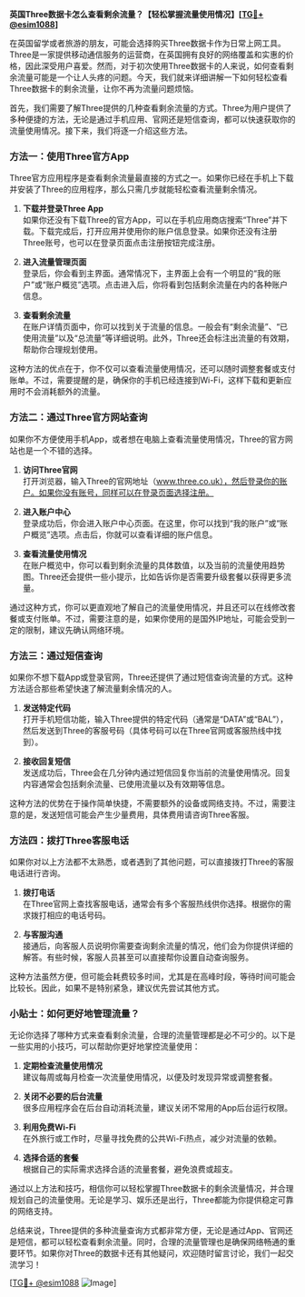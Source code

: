 **英国Three数据卡怎么查看剩余流量？【轻松掌握流量使用情况】[[TG💪+ @esim1088](https://t.me/s/esim1088)]**

在英国留学或者旅游的朋友，可能会选择购买Three数据卡作为日常上网工具。Three是一家提供移动通信服务的运营商，在英国拥有良好的网络覆盖和实惠的价格，因此深受用户喜爱。然而，对于初次使用Three数据卡的人来说，如何查看剩余流量可能是一个让人头疼的问题。今天，我们就来详细讲解一下如何轻松查看Three数据卡的剩余流量，让你不再为流量问题烦恼。

首先，我们需要了解Three提供的几种查看剩余流量的方式。Three为用户提供了多种便捷的方法，无论是通过手机应用、官网还是短信查询，都可以快速获取你的流量使用情况。接下来，我们将逐一介绍这些方法。

### 方法一：使用Three官方App

Three官方应用程序是查看剩余流量最直接的方式之一。如果你已经在手机上下载并安装了Three的应用程序，那么只需几步就能轻松查看流量剩余情况。

1. **下载并登录Three App**  
   如果你还没有下载Three的官方App，可以在手机应用商店搜索“Three”并下载。下载完成后，打开应用并使用你的账户信息登录。如果你还没有注册Three账号，也可以在登录页面点击注册按钮完成注册。

2. **进入流量管理页面**  
   登录后，你会看到主界面。通常情况下，主界面上会有一个明显的“我的账户”或“账户概览”选项。点击进入后，你将看到包括剩余流量在内的各种账户信息。

3. **查看剩余流量**  
   在账户详情页面中，你可以找到关于流量的信息。一般会有“剩余流量”、“已使用流量”以及“总流量”等详细说明。此外，Three还会标注出流量的有效期，帮助你合理规划使用。

这种方法的优点在于，你不仅可以查看流量使用情况，还可以随时调整套餐或支付账单。不过，需要提醒的是，确保你的手机已经连接到Wi-Fi，这样下载和更新应用时不会消耗额外的流量。

### 方法二：通过Three官方网站查询

如果你不方便使用手机App，或者想在电脑上查看流量使用情况，Three的官方网站也是一个不错的选择。

1. **访问Three官网**  
   打开浏览器，输入Three的官网地址（www.three.co.uk），然后登录你的账户。如果你没有账号，同样可以在登录页面选择注册。

2. **进入账户中心**  
   登录成功后，你会进入账户中心页面。在这里，你可以找到“我的账户”或“账户概览”选项。点击后，你就可以查看详细的账户信息。

3. **查看流量使用情况**  
   在账户概览中，你可以看到剩余流量的具体数值，以及当前的流量使用趋势图。Three还会提供一些小提示，比如告诉你是否需要升级套餐以获得更多流量。

通过这种方式，你可以更直观地了解自己的流量使用情况，并且还可以在线修改套餐或支付账单。不过，需要注意的是，如果你使用的是国外IP地址，可能会受到一定的限制，建议先确认网络环境。

### 方法三：通过短信查询

如果你不想下载App或登录官网，Three还提供了通过短信查询流量的方式。这种方法适合那些希望快速了解流量剩余情况的人。

1. **发送特定代码**  
   打开手机短信功能，输入Three提供的特定代码（通常是“DATA”或“BAL”），然后发送到Three的客服号码（具体号码可以在Three官网或客服热线中找到）。

2. **接收回复短信**  
   发送成功后，Three会在几分钟内通过短信回复你当前的流量使用情况。回复内容通常会包括剩余流量、已使用流量以及有效期等信息。

这种方法的优势在于操作简单快捷，不需要额外的设备或网络支持。不过，需要注意的是，发送短信可能会产生少量费用，具体费用请咨询Three客服。

### 方法四：拨打Three客服电话

如果你对以上方法都不太熟悉，或者遇到了其他问题，可以直接拨打Three的客服电话进行咨询。

1. **拨打电话**  
   在Three官网上查找客服电话，通常会有多个客服热线供你选择。根据你的需求拨打相应的电话号码。

2. **与客服沟通**  
   接通后，向客服人员说明你需要查询剩余流量的情况，他们会为你提供详细的解答。有些时候，客服人员甚至可以直接帮你设置自动查询服务。

这种方法虽然方便，但可能会耗费较多时间，尤其是在高峰时段，等待时间可能会比较长。因此，如果不是特别紧急，建议优先尝试其他方式。

### 小贴士：如何更好地管理流量？

无论你选择了哪种方式来查看剩余流量，合理的流量管理都是必不可少的。以下是一些实用的小技巧，可以帮助你更好地掌控流量使用：

1. **定期检查流量使用情况**  
   建议每周或每月检查一次流量使用情况，以便及时发现异常或调整套餐。

2. **关闭不必要的后台流量**  
   很多应用程序会在后台自动消耗流量，建议关闭不常用的App后台运行权限。

3. **利用免费Wi-Fi**  
   在外旅行或工作时，尽量寻找免费的公共Wi-Fi热点，减少对流量的依赖。

4. **选择合适的套餐**  
   根据自己的实际需求选择合适的流量套餐，避免浪费或超支。

通过以上方法和技巧，相信你可以轻松掌握Three数据卡的剩余流量情况，并合理规划自己的流量使用。无论是学习、娱乐还是出行，Three都能为你提供稳定可靠的网络支持。

总结来说，Three提供的多种流量查询方式都非常方便，无论是通过App、官网还是短信，都可以轻松查看剩余流量。同时，合理的流量管理也是确保网络畅通的重要环节。如果你对Three的数据卡还有其他疑问，欢迎随时留言讨论，我们一起交流学习！

[[TG💪+ @esim1088](https://t.me/s/esim1088) ![Image](https://i.postimg.cc/4NQfJmqS/Snipaste-2025-05-13-00-14-12.png)]